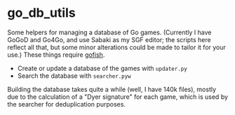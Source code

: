 # go_db_utils
Some helpers for managing a database of Go games. (Currently I have GoGoD and Go4Go, and use Sabaki as my SGF editor; the scripts here reflect all that, but some minor alterations could be made to tailor it for your use.) These things require [gofish](https://github.com/fohristiwhirl/gofish).

* Create or update a database of the games with `updater.py`
* Search the database with `searcher.pyw`

Building the database takes quite a while (well, I have 140k files), mostly due to the calculation of a "Dyer signature" for each game, which is used by the searcher for deduplication purposes.

